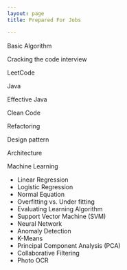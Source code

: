 ```yaml
---
layout: page
title: Prepared For Jobs

---
```


Basic Algorithm

Cracking the code interview

LeetCode

Java

Effective Java

Clean Code

Refactoring

Design pattern

Architecture

Machine Learning

- Linear Regression
- Logistic Regression
- Normal Equation
- Overfitting vs. Under fitting
- Evaluating Learning Algorithm
- Support Vector Machine (SVM)
- Neural Network
- Anomaly Detection
- K-Means
- Principal Component Analysis (PCA)
- Collaborative Filtering
- Photo OCR

